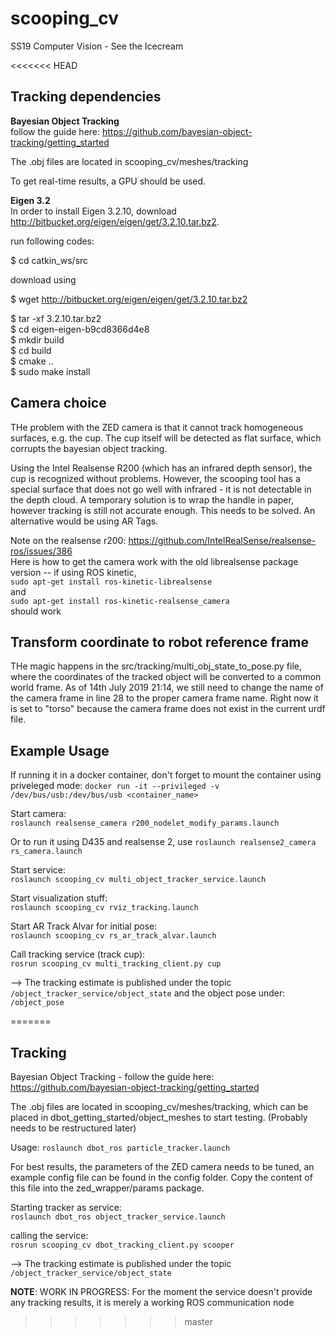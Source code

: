 # scooping_cv
SS19 Computer Vision - See the Icecream

<<<<<<< HEAD
## Tracking dependencies

**Bayesian Object Tracking**     
follow the guide here: https://github.com/bayesian-object-tracking/getting_started

The .obj files are located in scooping_cv/meshes/tracking

To get real-time results, a GPU should be used.


**Eigen 3.2**      
In order to install Eigen 3.2.10, download http://bitbucket.org/eigen/eigen/get/3.2.10.tar.bz2.

run following codes:

$ cd catkin_ws/src

download using

$ wget http://bitbucket.org/eigen/eigen/get/3.2.10.tar.bz2

$ tar -xf 3.2.10.tar.bz2    
$ cd eigen-eigen-b9cd8366d4e8    
$ mkdir build   
$ cd build    
$ cmake ..   
$ sudo make install

## Camera choice

THe problem with the ZED camera is that it cannot track homogeneous surfaces, e.g. the cup. The cup itself will be detected as flat surface, which corrupts the bayesian object tracking.

Using the Intel Realsense R200 (which has an infrared depth sensor), the cup is recognized without problems. However, the scooping tool has a special surface that does not go well with infrared - it is not detectable in the depth cloud. A temporary solution is to wrap the handle in paper, however tracking is still not accurate enough. This needs to be solved. An alternative would be using AR Tags.

Note on the realsense r200:
https://github.com/IntelRealSense/realsense-ros/issues/386    
Here is how to get the camera work with the old librealsense package version -- 
if using ROS kinetic,   
`sudo apt-get install ros-kinetic-librealsense`    
and    
`sudo apt-get install ros-kinetic-realsense_camera`     
should work

## Transform coordinate to robot reference frame
THe magic happens in the src/tracking/multi_obj_state_to_pose.py file, where the coordinates of the tracked object will be converted to a common world frame. As of 14th July 2019 21:14, we still need to change the name of the camera frame in line 28 to the proper camera frame name. Right now it is set to "torso" because the camera frame does not exist in the current urdf file.


## Example Usage
If running it in a docker container, don't forget to mount the container using priveleged mode:
`docker run -it --privileged -v /dev/bus/usb:/dev/bus/usb <container_name>`

Start camera:  
`roslaunch realsense_camera r200_nodelet_modify_params.launch` 
 
Or to run it using D435 and realsense 2, use 
`roslaunch realsense2_camera rs_camera.launch`

Start service:    
`roslaunch scooping_cv multi_object_tracker_service.launch`

Start visualization stuff:    
`roslaunch scooping_cv rviz_tracking.launch`    


Start AR Track Alvar for initial pose:    
`roslaunch scooping_cv rs_ar_track_alvar.launch` 

Call tracking service (track cup):   
`rosrun scooping_cv multi_tracking_client.py cup`

--> The tracking estimate is published under the topic 
`/object_tracker_service/object_state` 
and the object pose under:  
`/object_pose`

<!-- <node name="foo_throttler" type="throttle" pkg="topic_tools" args="messages /camera/depth/image_raw 10.0" /> -->
=======
## Tracking
Bayesian Object Tracking - follow the guide here: https://github.com/bayesian-object-tracking/getting_started

The .obj files are located in scooping_cv/meshes/tracking, which can be placed in dbot_getting_started/object_meshes to start testing. (Probably needs to be restructured later)

Usage:
`roslaunch dbot_ros particle_tracker.launch` 

For best results, the parameters of the ZED camera needs to be tuned, an example config file can be found in the config folder. Copy the content of this file into the zed_wrapper/params package.

Starting tracker as service:        
`roslaunch dbot_ros object_tracker_service.launch`

calling the service:       
`rosrun scooping_cv dbot_tracking_client.py scooper` 

--> The tracking estimate is published under the topic 
`/object_tracker_service/object_state`

**NOTE**: WORK IN PROGRESS: For the moment the service doesn't provide any tracking results, it is merely a working ROS communication node
>>>>>>> master
